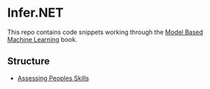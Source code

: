 # Infer.NET

This repo contains code snippets working through the <a href='https://github.com/dotnet/mbmlbook'>Model Based Machine Learning</a> book. 


## Structure

+ <a href='./assessing-peoples-skills/'>Assessing Peoples Skills</a>